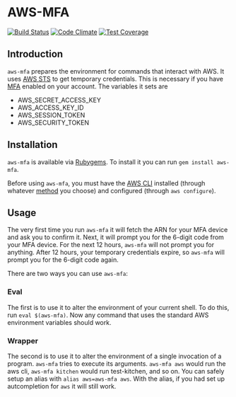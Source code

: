 # AWS-MFA

[![Build Status](https://travis-ci.org/lonelyplanet/aws-mfa.svg)](https://travis-ci.org/lonelyplanet/aws-mfa)
[![Code Climate](https://codeclimate.com/repos/542b7941e30ba06a6101ef2b/badges/25d9c28493f8b29398d0/gpa.svg)](https://codeclimate.com/repos/542b7941e30ba06a6101ef2b/feed)
[![Test Coverage](https://codeclimate.com/repos/542b7941e30ba06a6101ef2b/badges/25d9c28493f8b29398d0/coverage.svg)](https://codeclimate.com/repos/542b7941e30ba06a6101ef2b/feed)

## Introduction

`aws-mfa` prepares the environment for commands that interact with AWS. It uses [AWS STS](http://docs.aws.amazon.com/cli/latest/reference/sts/index.html) to get temporary credentials. This is necessary if you have [MFA](https://aws.amazon.com/iam/details/mfa/) enabled on your account. The variables it sets are 

* AWS_SECRET_ACCESS_KEY
* AWS_ACCESS_KEY_ID
* AWS_SESSION_TOKEN
* AWS_SECURITY_TOKEN

## Installation

`aws-mfa` is available via [Rubygems](https://rubygems.org/gems/aws-mfa). To install it you can run `gem install aws-mfa`.

Before using `aws-mfa`, you must have the [AWS CLI](https://aws.amazon.com/cli/) installed (through whatever [method](http://docs.aws.amazon.com/cli/latest/userguide/installing.html) you choose) and configured (through `aws configure`).

## Usage

The very first time you run `aws-mfa` it will fetch the ARN for your MFA device and ask you to confirm it. Next, it will prompt you for the 6-digit code from your MFA device. For the next 12 hours, `aws-mfa` will not prompt you for anything. After 12 hours, your temporary credentials expire, so `aws-mfa` will prompt you for the 6-digit code again.

There are two ways you can use `aws-mfa`:

### Eval

The first is to use it to alter the environment of your current shell. To do this, run `eval $(aws-mfa)`. Now any command that uses the standard AWS environment variables should work.

### Wrapper

The second is to use it to alter the environment of a single invocation of a program. `aws-mfa` tries to execute its arguments. `aws-mfa aws` would run the aws cli, `aws-mfa kitchen` would run test-kitchen, and so on. You can safely setup an alias with `alias aws=aws-mfa aws`. With the alias, if you had set up autcompletion for `aws` it will still work.
